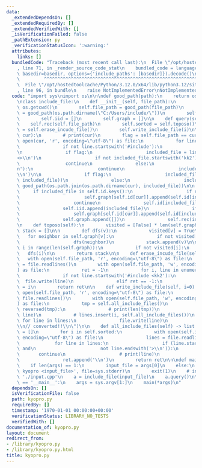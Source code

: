```yaml
---
data:
  _extendedDependsOn: []
  _extendedRequiredBy: []
  _extendedVerifiedWith: []
  _isVerificationFailed: false
  _pathExtension: py
  _verificationStatusIcon: ':warning:'
  attributes:
    links: []
  bundledCode: "Traceback (most recent call last):\n  File \"/opt/hostedtoolcache/Python/3.12.0/x64/lib/python3.12/site-packages/onlinejudge_verify/documentation/build.py\"\
    , line 71, in _render_source_code_stat\n    bundled_code = language.bundle(stat.path,\
    \ basedir=basedir, options={'include_paths': [basedir]}).decode()\n          \
    \         ^^^^^^^^^^^^^^^^^^^^^^^^^^^^^^^^^^^^^^^^^^^^^^^^^^^^^^^^^^^^^^^^^^^^^^^^^^^^^^^^^\n\
    \  File \"/opt/hostedtoolcache/Python/3.12.0/x64/lib/python3.12/site-packages/onlinejudge_verify/languages/python.py\"\
    , line 96, in bundle\n    raise NotImplementedError\nNotImplementedError\n"
  code: "import sys\nimport os\n\n\ndef good_path(path):\n    return os.path.normcase(os.path.realpath(path))\n\
    \nclass include_file:\n    def __init__(self, file_path):\n        self.top =\
    \ os.getcwd()\n        self.file_path = good_path(file_path)\n        self.include_path\
    \ = good_path(os.path.dirname(\"C:/Users/include/\"))\n        self.id = {}\n\
    \        self.iid = []\n        self.graph = []\n\n    def query(self):\n    \
    \    self.rec(self.file_path)\n        self.sorted = self.toposo()\n        i\
    \ = self.erase_incude_file()\n        self.write_include_file(i)\n\n    def rec(self,\
    \ cur):\n        # print(cur)\n        flag = self.file_path == cur\n        with\
    \ open(cur, 'r', encoding=\"utf-8\") as file:\n            for line in file:\n\
    \                if not line.startswith('#include'):\n                    continue\n\
    \n                if flag:\n                    included_file = line.split()[1].strip('\"\
    <>\\n')\n                    if not included_file.startswith('kk2'):\n       \
    \                 continue\n                else:\n                    if line.endswith('>\\\
    n'):\n                        continue\n                    included_file = line.split()[1].strip('\"\
    \\n')\n\n                if flag:\n                    included_file = good_path(os.path.join(self.include_path,\
    \ included_file))\n                else:\n                    included_file =\
    \ good_path(os.path.join(os.path.dirname(cur), included_file))\n\n           \
    \     if included_file in self.id.keys():\n                    if not flag:\n\
    \                        self.graph[self.id[cur]].append(self.id[included_file])\n\
    \                    continue\n                self.id[included_file] = len(self.id)\n\
    \                self.iid.append(included_file)\n                if not flag:\n\
    \                    self.graph[self.id[cur]].append(self.id[included_file])\n\
    \                self.graph.append([])\n                self.rec(included_file)\n\
    \n    def toposo(self):\n        visited = [False] * len(self.graph)\n       \
    \ stack = []\n\n        def dfs(v):\n            visited[v] = True\n         \
    \   for neighbor in self.graph[v]:\n                if not visited[neighbor]:\n\
    \                    dfs(neighbor)\n            stack.append(v)\n\n        for\
    \ i in range(len(self.graph)):\n            if not visited[i]:\n             \
    \   dfs(i)\n\n        return stack\n\n    def erase_incude_file(self):\n     \
    \   with open(self.file_path, 'r', encoding=\"utf-8\") as file:\n            lines\
    \ = file.readlines()\n        with open(self.file_path, 'w', encoding=\"utf-8\"\
    ) as file:\n            ret = -1\n            for i, line in enumerate(lines):\n\
    \                if not line.startswith('#include <kk2'):\n                  \
    \  file.write(line)\n                elif ret == -1:\n                    ret\
    \ = i\n        return ret\n\n    def write_include_file(self, i=0):\n        with\
    \ open(self.file_path, 'r', encoding=\"utf-8\") as file:\n            lines =\
    \ file.readlines()\n        with open(self.file_path, 'w', encoding=\"utf-8\"\
    ) as file:\n            tmp = self.all_include_files()\n            for line in\
    \ reversed(tmp):\n                # print(len(tmp))\n                lines.insert(i,\
    \ line)\n            # lines.insert(i, self.all_include_files())\n           \
    \ for line in lines:\n                file.write(line)\n            file.write(\"\
    \\n// converted!!\\n\")\n\n    def all_include_files(self) -> list:\n        ret\
    \ = []\n        for i in self.sorted:\n            with open(self.iid[i], 'r',\
    \ encoding=\"utf-8\") as file:\n                lines = file.readlines()\n   \
    \             for line in lines:\n                    if (line.startswith('#include')\
    \ and\n                        not line.endswith('>\\n')):\n                 \
    \       continue\n                    # print(line)\n                    ret.append(line)\n\
    \                ret.append('\\n')\n        return ret\n\n\ndef main(*args):\n\
    \    if len(args) == 1:\n        input_file = args[0]\n    else:\n        print('Usage:\
    \ kyopro <input_file>', file=sys.stderr)\n        exit(1)\n    # input_file =\
    \ './input.cpp'\n    a = include_file(input_file)\n    a.query()\n\nif __name__\
    \ == '__main__':\n    args = sys.argv[1:]\n    main(*args)\n"
  dependsOn: []
  isVerificationFile: false
  path: kyopro.py
  requiredBy: []
  timestamp: '1970-01-01 00:00:00+00:00'
  verificationStatus: LIBRARY_NO_TESTS
  verifiedWith: []
documentation_of: kyopro.py
layout: document
redirect_from:
- /library/kyopro.py
- /library/kyopro.py.html
title: kyopro.py
---
```

